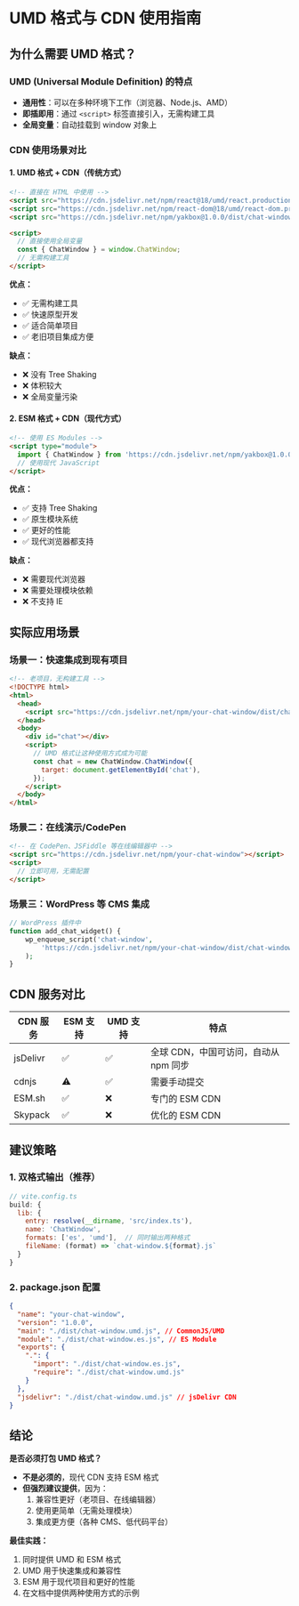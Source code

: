 # UMD 格式与 CDN 使用指南

## 为什么需要 UMD 格式？

### UMD (Universal Module Definition) 的特点

- **通用性**：可以在多种环境下工作（浏览器、Node.js、AMD）
- **即插即用**：通过 `<script>` 标签直接引入，无需构建工具
- **全局变量**：自动挂载到 window 对象上

### CDN 使用场景对比

#### 1. UMD 格式 + CDN（传统方式）

```html
<!-- 直接在 HTML 中使用 -->
<script src="https://cdn.jsdelivr.net/npm/react@18/umd/react.production.min.js"></script>
<script src="https://cdn.jsdelivr.net/npm/react-dom@18/umd/react-dom.production.min.js"></script>
<script src="https://cdn.jsdelivr.net/npm/yakbox@1.0.0/dist/chat-window.umd.js"></script>

<script>
  // 直接使用全局变量
  const { ChatWindow } = window.ChatWindow;
  // 无需构建工具
</script>
```

**优点：**

- ✅ 无需构建工具
- ✅ 快速原型开发
- ✅ 适合简单项目
- ✅ 老旧项目集成方便

**缺点：**

- ❌ 没有 Tree Shaking
- ❌ 体积较大
- ❌ 全局变量污染

#### 2. ESM 格式 + CDN（现代方式）

```html
<!-- 使用 ES Modules -->
<script type="module">
  import { ChatWindow } from 'https://cdn.jsdelivr.net/npm/yakbox@1.0.0/dist/chat-window.es.js';
  // 使用现代 JavaScript
</script>
```

**优点：**

- ✅ 支持 Tree Shaking
- ✅ 原生模块系统
- ✅ 更好的性能
- ✅ 现代浏览器都支持

**缺点：**

- ❌ 需要现代浏览器
- ❌ 需要处理模块依赖
- ❌ 不支持 IE

## 实际应用场景

### 场景一：快速集成到现有项目

```html
<!-- 老项目，无构建工具 -->
<!DOCTYPE html>
<html>
  <head>
    <script src="https://cdn.jsdelivr.net/npm/your-chat-window/dist/chat-window.umd.js"></script>
  </head>
  <body>
    <div id="chat"></div>
    <script>
      // UMD 格式让这种使用方式成为可能
      const chat = new ChatWindow.ChatWindow({
        target: document.getElementById('chat'),
      });
    </script>
  </body>
</html>
```

### 场景二：在线演示/CodePen

```html
<!-- 在 CodePen、JSFiddle 等在线编辑器中 -->
<script src="https://cdn.jsdelivr.net/npm/your-chat-window"></script>
<script>
  // 立即可用，无需配置
</script>
```

### 场景三：WordPress 等 CMS 集成

```php
// WordPress 插件中
function add_chat_widget() {
    wp_enqueue_script('chat-window',
        'https://cdn.jsdelivr.net/npm/your-chat-window/dist/chat-window.umd.js'
    );
}
```

## CDN 服务对比

| CDN 服务 | ESM 支持 | UMD 支持 | 特点                                  |
| -------- | -------- | -------- | ------------------------------------- |
| jsDelivr | ✅       | ✅       | 全球 CDN，中国可访问，自动从 npm 同步 |
| cdnjs    | ⚠️       | ✅       | 需要手动提交                          |
| ESM.sh   | ✅       | ❌       | 专门的 ESM CDN                        |
| Skypack  | ✅       | ❌       | 优化的 ESM CDN                        |

## 建议策略

### 1. 双格式输出（推荐）

```js
// vite.config.ts
build: {
  lib: {
    entry: resolve(__dirname, 'src/index.ts'),
    name: 'ChatWindow',
    formats: ['es', 'umd'],  // 同时输出两种格式
    fileName: (format) => `chat-window.${format}.js`
  }
}
```

### 2. package.json 配置

```json
{
  "name": "your-chat-window",
  "version": "1.0.0",
  "main": "./dist/chat-window.umd.js", // CommonJS/UMD
  "module": "./dist/chat-window.es.js", // ES Module
  "exports": {
    ".": {
      "import": "./dist/chat-window.es.js",
      "require": "./dist/chat-window.umd.js"
    }
  },
  "jsdelivr": "./dist/chat-window.umd.js" // jsDelivr CDN
}
```

## 结论

**是否必须打包 UMD 格式？**

- **不是必须的**，现代 CDN 支持 ESM 格式
- **但强烈建议提供**，因为：
  1. 兼容性更好（老项目、在线编辑器）
  2. 使用更简单（无需处理模块）
  3. 集成更方便（各种 CMS、低代码平台）

**最佳实践：**

1. 同时提供 UMD 和 ESM 格式
2. UMD 用于快速集成和兼容性
3. ESM 用于现代项目和更好的性能
4. 在文档中提供两种使用方式的示例
